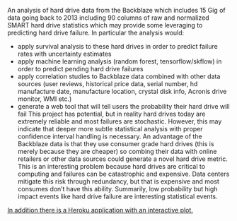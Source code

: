
An analysis of hard drive data from the Backblaze which includes 15 Gig of data going back to 2013 including 90 columns of raw and normalized SMART hard drive statistics which may provide some leveraging to predicting hard drive failure. In particular the analysis would:
* apply survival analysis to these hard drives in order to predict failure rates with uncertainty estimates
* apply machine learning analysis (random forest, tensorflow/skflow) in order to predict pending hard drive failures
* apply correlation studies to Backblaze data combined with other data sources (user reviews, historical price data, serial number, hd manufacture date, manufacture location, crystal disk info, Acronis  drive monitor, WMI  etc.)
* generate a web tool that will tell users the probability their hard drive will fail
This project has potential, but in reality hard drives today are extremely reliable and most failures are stochastic. However, this may indicate that deeper more subtle statistical analysis with proper confidence interval handling is necessary. An advantage of the Backblaze data is that they use consumer grade hard drives (this is merely because they are cheaper) so combing their data with online retailers or other data sources could generate a novel hard drive metric. This is an interesting problem because hard drives are critical to computing and failures can be catastrophic and expensive. Data centers mitigate this risk through redundancy, but that is expensive and most consumes don’t have this ability. Summarily, low probability but high impact events like hard drive failure are interesting statistical events. 

[In addition there is a Heroku application with an interactive plot.](https://arcane-fortress-84192.herokuapp.com)
